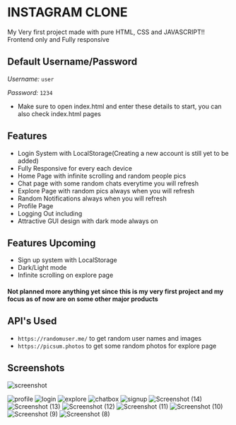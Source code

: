 
# INSTAGRAM CLONE

My Very first project made with pure HTML, CSS and JAVASCRIPT!! Frontend only and Fully responsive





## Default Username/Password
*Username:* `user`

*Password:* `1234`
- Make sure to open index.html and enter these details to start, you can also check index.html pages

## Features

- Login System with LocalStorage(Creating a new account is still yet to be added)
- Fully Responsive for every each device
- Home Page with infinite scrolling and random people pics 
- Chat page with some random chats everytime you will refresh
- Explore Page with random pics always when you will refresh
- Random Notifications always when you will refresh
- Profile Page 
- Logging Out including
- Attractive GUI design with dark mode always on

## Features Upcoming

- Sign up system with LocalStorage
- Dark/Light mode
- Infinite scrolling on explore page

#### Not planned more anything yet since this is my very first project and my focus as of now are on some other major products

## API's Used
- `https://randomuser.me/` to get random user names and images
- `https://picsum.photos` to get some random photos for explore page





## Screenshots

![screenshot](https://github.com/SoftXdPro/instagram-clone/assets/155866219/c6870036-bb18-471a-b6b3-9b6f814e46f8)

![profile](https://github.com/SoftXdPro/instagram-clone/assets/155866219/9e1edba4-8c46-4870-bb99-2c335d475dfd)
![login](https://github.com/SoftXdPro/instagram-clone/assets/155866219/84b28250-3611-4f53-b619-bb0e4a8d616c)
![explore](https://github.com/SoftXdPro/instagram-clone/assets/155866219/d3dca73c-37cb-4525-8a86-ef72def5e85d)
![chatbox](https://github.com/SoftXdPro/instagram-clone/assets/155866219/d753591c-b725-4957-80a0-a00ead4d6a34)
![signup](https://github.com/SoftXdPro/instagram-clone/assets/155866219/f897a4a6-b8cd-4c47-9ae4-4c7c6ec58dbe)
![Screenshot (14)](https://github.com/SoftXdPro/instagram-clone/assets/155866219/a868fb20-1b96-4591-b9d8-72d3768015c6)
![Screenshot (13)](https://github.com/SoftXdPro/instagram-clone/assets/155866219/a93155d9-37d8-48a5-a5d7-069860e63893)
![Screenshot (12)](https://github.com/SoftXdPro/instagram-clone/assets/155866219/d5d1ba20-c4fb-4ca6-99b1-943db78a1a96)
![Screenshot (11)](https://github.com/SoftXdPro/instagram-clone/assets/155866219/836126a1-ae03-4b3d-b813-eea5606ee9fb)
![Screenshot (10)](https://github.com/SoftXdPro/instagram-clone/assets/155866219/1e6a976e-f51f-47da-b549-170f981bf73a)
![Screenshot (9)](https://github.com/SoftXdPro/instagram-clone/assets/155866219/c7c2d8fa-987f-48f8-aae2-1ee44348d5bd)
![Screenshot (8)](https://github.com/SoftXdPro/instagram-clone/assets/155866219/ccba5b5a-0535-4e82-a46f-64026a4c6f6c)


